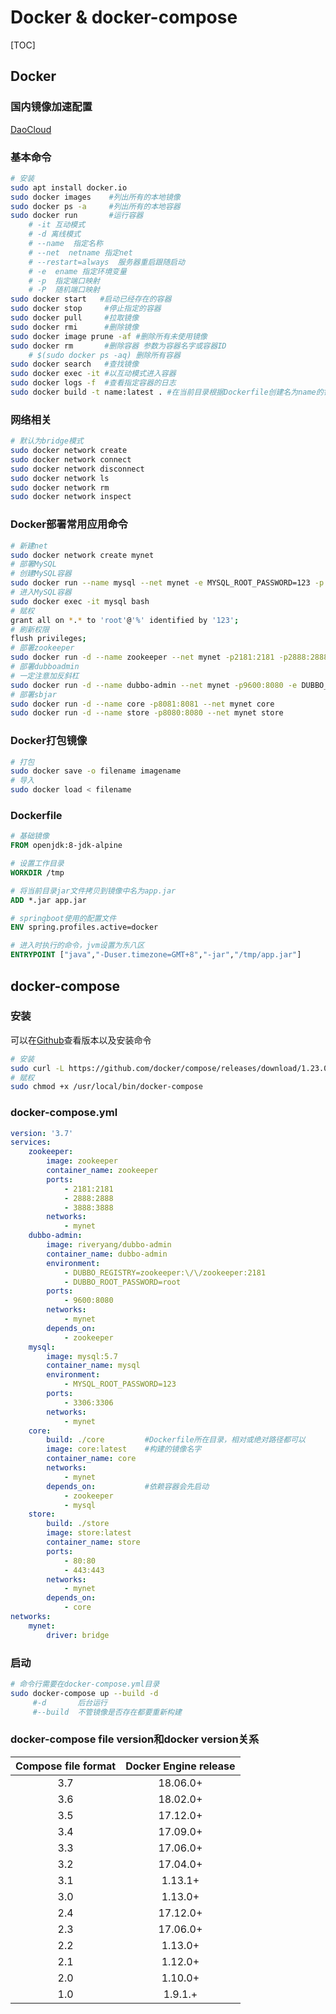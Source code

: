 # Docker & docker-compose

[TOC]

## Docker

### 国内镜像加速配置

[DaoCloud](https://www.daocloud.io/mirror)

### 基本命令

```bash
# 安装
sudo apt install docker.io
sudo docker images    #列出所有的本地镜像
sudo docker ps -a     #列出所有的本地容器
sudo docker run       #运行容器
    # -it 互动模式
    # -d 离线模式
    # --name  指定名称
    # --net  netname 指定net
    # --restart=always  服务器重启跟随启动
    # -e  ename 指定环境变量
    # -p  指定端口映射
    # -P  随机端口映射
sudo docker start   #启动已经存在的容器
sudo docker stop     #停止指定的容器
sudo docker pull     #拉取镜像
sudo docker rmi      #删除镜像
sudo docker image prune -af #删除所有未使用镜像
sudo docker rm       #删除容器 参数为容器名字或容器ID
    # $(sudo docker ps -aq) 删除所有容器
sudo docker search   #查找镜像
sudo docker exec -it #以互动模式进入容器
sudo docker logs -f  #查看指定容器的日志
sudo docker build -t name:latest . #在当前目录根据Dockerfile创建名为name的镜像
```

### 网络相关

```bash
# 默认为bridge模式
sudo docker network create
sudo docker network connect
sudo docker network disconnect
sudo docker network ls
sudo docker network rm
sudo docker network inspect
```

### Docker部署常用应用命令

```bash
# 新建net
sudo docker network create mynet
# 部署MySQL
# 创建MySQL容器
sudo docker run --name mysql --net mynet -e MYSQL_ROOT_PASSWORD=123 -p 3307:3306 -d mysql:5.7
# 进入MySQL容器
sudo docker exec -it mysql bash
# 赋权
grant all on *.* to 'root'@'%' identified by '123';
# 刷新权限
flush privileges;
# 部署zookeeper
sudo docker run -d --name zookeeper --net mynet -p2181:2181 -p2888:2888 -p3888:3888 zookeeper
# 部署dubboadmin
# 一定注意加反斜杠
sudo docker run -d --name dubbo-admin --net mynet -p9600:8080 -e DUBBO_REGISTRY="zookeeper:\/\/zookeeper:2181" -e DUBBO_ROOT_PASSWORD=root riveryang/dubbo-admin
# 部署sbjar
sudo docker run -d --name core -p8081:8081 --net mynet core
sudo docker run -d --name store -p8080:8080 --net mynet store
```

### Docker打包镜像

```bash
# 打包
sudo docker save -o filename imagename
# 导入
sudo docker load < filename
```



### Dockerfile

``` dockerfile
# 基础镜像
FROM openjdk:8-jdk-alpine

# 设置工作目录
WORKDIR /tmp

# 将当前目录jar文件拷贝到镜像中名为app.jar
ADD *.jar app.jar

# springboot使用的配置文件
ENV spring.profiles.active=docker

# 进入时执行的命令，jvm设置为东八区
ENTRYPOINT ["java","-Duser.timezone=GMT+8","-jar","/tmp/app.jar"]
```

## docker-compose

###  安装

可以在[Github](https://github.com/docker/compose/releases)查看版本以及安装命令

```bash
# 安装
sudo curl -L https://github.com/docker/compose/releases/download/1.23.0/docker-compose-`uname -s`-`uname -m` -o /usr/local/bin/docker-compose
# 赋权
sudo chmod +x /usr/local/bin/docker-compose
```

### docker-compose.yml

```yaml
version: '3.7'
services:
    zookeeper:
        image: zookeeper
        container_name: zookeeper
        ports: 
            - 2181:2181
            - 2888:2888
            - 3888:3888
        networks: 
            - mynet
    dubbo-admin:
        image: riveryang/dubbo-admin
        container_name: dubbo-admin
        environment:
            - DUBBO_REGISTRY=zookeeper:\/\/zookeeper:2181
            - DUBBO_ROOT_PASSWORD=root
        ports:
            - 9600:8080
        networks:
            - mynet
        depends_on:
            - zookeeper
    mysql:
        image: mysql:5.7
        container_name: mysql
        environment:
            - MYSQL_ROOT_PASSWORD=123
        ports: 
            - 3306:3306
        networks: 
            - mynet
    core: 
        build: ./core         #Dockerfile所在目录，相对或绝对路径都可以
        image: core:latest    #构建的镜像名字
        container_name: core
        networks: 
            - mynet
        depends_on:           #依赖容器会先启动
            - zookeeper
            - mysql
    store: 
        build: ./store
        image: store:latest
        container_name: store
        ports: 
            - 80:80
            - 443:443
        networks: 
            - mynet
        depends_on:
            - core
networks: 
    mynet:
        driver: bridge
```

### 启动

```bash
# 命令行需要在docker-compose.yml目录
sudo docker-compose up --build -d
     #-d       后台运行
     #--build  不管镜像是否存在都要重新构建
```

### docker-compose file version和docker version关系

| Compose file format | Docker Engine release |
| :-----------------: | :-------------------: |
|         3.7         |       18.06.0+        |
|         3.6         |       18.02.0+        |
|         3.5         |       17.12.0+        |
|         3.4         |       17.09.0+        |
|         3.3         |       17.06.0+        |
|         3.2         |       17.04.0+        |
|         3.1         |        1.13.1+        |
|         3.0         |        1.13.0+        |
|         2.4         |       17.12.0+        |
|         2.3         |       17.06.0+        |
|         2.2         |        1.13.0+        |
|         2.1         |        1.12.0+        |
|         2.0         |        1.10.0+        |
|         1.0         |        1.9.1.+        |